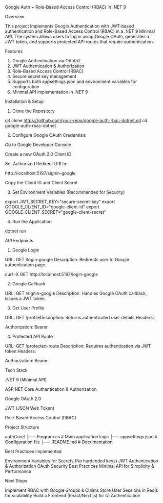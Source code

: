 Google Auth + Role-Based Access Control (RBAC) in .NET 9

Overview

This project implements Google Authentication with JWT-based authentication and Role-Based Access Control (RBAC) in a .NET 9 Minimal API. The system allows users to log in using Google OAuth, generates a JWT token, and supports protected API routes that require authentication.

Features

1. Google Authentication via OAuth2
2. JWT Authentication & Authorization
3. Role-Based Access Control (RBAC)
4. Secure secret key management
5. Supports both appsettings.json and environment variables for configuration
6. Minimal API implementation in .NET 9

Installation & Setup

1. Clone the Repository

git clone https://github.com/your-repo/google-auth-rbac-dotnet.git
cd google-auth-rbac-dotnet

2. Configure Google OAuth Credentials

Go to Google Developer Console

Create a new OAuth 2.0 Client ID

Set Authorized Redirect URI to:

http://localhost:5197/signin-google

Copy the Client ID and Client Secret

3. Set Environment Variables (Recommended for Security)

export JWT_SECRET_KEY="secure-secret-key"
export GOOGLE_CLIENT_ID="google-client-id"
export GOOGLE_CLIENT_SECRET="google-client-secret"

4. Run the Application

dotnet run

API Endpoints

1. Google Login

URL: GET /login-google
Description: Redirects user to Google authentication page.

curl -X GET http://localhost:5197/login-google

2. Google Callback

URL: GET /signin-google
Description: Handles Google OAuth callback, issues a JWT token.

3. Get User Profile

URL: GET /profileDescription: Returns authenticated user details.Headers:

Authorization: Bearer <JWT-TOKEN>

4. Protected API Route

URL: GET /protected-route
Description: Requires authentication via JWT token.Headers:

Authorization: Bearer <JWT-TOKEN>

Tech Stack

.NET 9 (Minimal API)

ASP.NET Core Authentication & Authorization

Google OAuth 2.0

JWT (JSON Web Token)

Role-Based Access Control (RBAC)

Project Structure

authCore/
├── Program.cs # Main application logic
├── appsettings.json # Configuration file
├── README.md # Documentation

Best Practices Implemented

Environment Variables for Secrets (No hardcoded keys)
JWT Authentication & Authorization
OAuth Security Best Practices
Minimal API for Simplicity & Performance

Next Steps

Implement RBAC with Google Groups & Claims
Store User Sessions in Redis for scalability
Build a Frontend (React/Next.js) for UI Authentication
